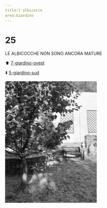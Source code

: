 ```yaml
---
title:l'albicocco
area:Giardino
---
```

# 25
LE ALBICOCCHE NON SONO ANCORA MATURE

⬆️ [7-giardino-ovest](7-giardino-ovest.md)

⬇️ [5-giardino-sud](5-giardino-sud.md)

![foto_16](_assets/preview/foto_16.jpg)
